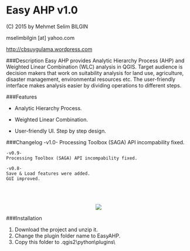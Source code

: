 Easy AHP v1.0
==========


(C) 2015 by Mehmet Selim BILGIN

mselimbilgin [at] yahoo.com

http://cbsuygulama.wordpress.com



###Description
Easy AHP provides Analytic Hierarchy Process (AHP) and Weighted Linear Combination (WLC) analysis in QGIS. Target audience is decision makers that work on suitability analysis for land use, agriculture, disaster management, environmental resources etc.
The user-friendly interface makes analysis easier by dividing operations to different steps.


###Features
   
   - Analytic Hierarchy Process.

   - Weighted Linear Combination.

   - User-friendly UI. Step by step design.
   
 
###Changelog
	-v1.0-
	Processing Toolbox (SAGA) API incompability fixed.
		
	-v0.9-
	Processing Toolbox (SAGA) API incompability fixed.
		
	-v0.8-
	Save & Load features were added.
	GUI improved.
	

<p class="western"><br><br>
</p>

<p align="center">
  <img src="https://lh3.googleusercontent.com/-_wicH4l2A_s/VE6wCU107RI/AAAAAAAAAwA/d2EYjUYBbWg/w685-h553-no/v08.png" />
</p>



###Installation

1. Download the project and unzip it.
2. Change the plugin folder name to EasyAHP. 
3. Copy this folder to .qgis2\python\plugins\  
